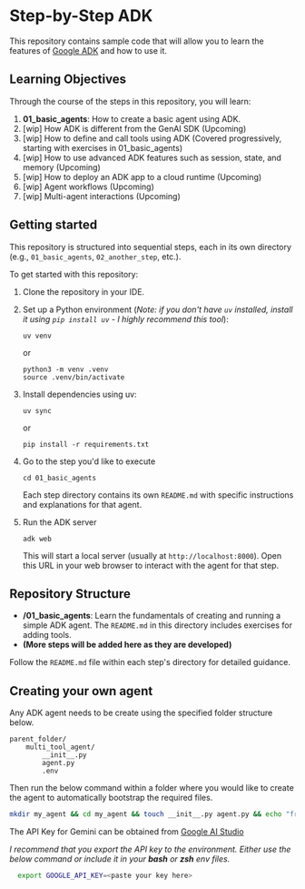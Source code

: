 # Step-by-Step ADK

This repository contains sample code that will allow you to learn the features of [Google ADK](https://google.github.io/adk-docs/) and how to use it.

## Learning Objectives

Through the course of the steps in this repository, you will learn:

1. **01_basic_agents**: How to create a basic agent using ADK.
2. [wip] How ADK is different from the GenAI SDK (Upcoming)
3. [wip] How to define and call tools using ADK (Covered progressively, starting with exercises in 01_basic_agents)
4. [wip] How to use advanced ADK features such as session, state, and memory (Upcoming)
5. [wip] How to deploy an ADK app to a cloud runtime (Upcoming)
6. [wip] Agent workflows (Upcoming)
7. [wip] Multi-agent interactions (Upcoming)

## Getting started

This repository is structured into sequential steps, each in its own directory (e.g., `01_basic_agents`, `02_another_step`, etc.).

To get started with this repository:

1. Clone the repository in your IDE.
2. Set up a Python environment (_Note: if you don't have `uv` installed, install it using `pip install uv` - I highly recommend this tool_):

    ```shell
    uv venv
    ```

    or

    ```shell
    python3 -m venv .venv
    source .venv/bin/activate
    ```

3. Install dependencies using uv:

    ```shell
    uv sync
    ```

     or

     ```shell
     pip install -r requirements.txt
    ```

4. Go to the step you'd like to execute

    ```shell
    cd 01_basic_agents
    ```

    Each step directory contains its own `README.md` with specific instructions and explanations for that agent.

5. Run the ADK server

    ```shell
    adk web
    ```

    This will start a local server (usually at `http://localhost:8000`). Open this URL in your web browser to interact with the agent for that step.

## Repository Structure

* **/01_basic_agents**: Learn the fundamentals of creating and running a simple ADK agent. The `README.md` in this directory includes exercises for adding tools.
* **(More steps will be added here as they are developed)**

Follow the `README.md` file within each step's directory for detailed guidance.

## Creating your own agent

Any ADK agent needs to be create using the specified folder structure below.

```shell
parent_folder/
    multi_tool_agent/
        __init__.py
        agent.py
        .env
```

Then run the below command within a folder where you would like to create the agent to automatically bootstrap the required files.

``` bash
mkdir my_agent && cd my_agent && touch __init__.py agent.py && echo "from . import agent" >> __init__.py && touch .env && echo "GOOGLE_GENAI_USE_VERTEXAI=FALSE" >> .env && echo "GOOGLE_API_KEY=<paste your key here>" >> .env
```

The API Key for Gemini can be obtained from [Google AI Studio](https://aistudio.google.com/app/apikey)

_I recommend that you export the API key to the environment. Either use the below command or include it in your **bash** or **zsh** env files._

```bash
  export GOOGLE_API_KEY=<paste your key here>
```
